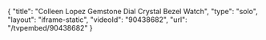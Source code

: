 {
    "title": "Colleen Lopez Gemstone Dial Crystal Bezel Watch",
    "type": "solo",
    "layout": "iframe-static",
    "videoId": "90438682",
    "url": "\/tvpembed\/90438682"
}